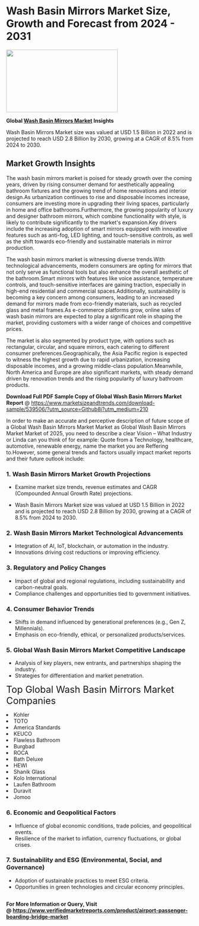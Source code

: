 <H1>Wash Basin Mirrors Market Size, Growth and Forecast from 2024 - 2031</H1><img class="aligncenter size-medium wp-image-584254" src="https://thirdeyenews.in/wp-content/uploads/2024/09/Global-Market-Research-300x168.jpeg" alt="" width="300" height="168" /><p><strong>Global&nbsp;<a href="https://www.marketsizeandtrends.com/download-sample/539506/?utm_source=Github8j?utm_medium=210">Wash Basin Mirrors Market</a> Insights</strong></p><p>Wash Basin Mirrors Market size was valued at USD 1.5 Billion in 2022 and is projected to reach USD 2.8 Billion by 2030, growing at a CAGR of 8.5% from 2024 to 2030.</p><p><h2>Market Growth Insights</h2> <p>The wash basin mirrors market is poised for steady growth over the coming years, driven by rising consumer demand for aesthetically appealing bathroom fixtures and the growing trend of home renovations and interior design.As urbanization continues to rise and disposable incomes increase, consumers are investing more in upgrading their living spaces, particularly in home and office bathrooms.Furthermore, the growing popularity of luxury and designer bathroom mirrors, which combine functionality with style, is likely to contribute significantly to the market's expansion.Key drivers include the increasing adoption of smart mirrors equipped with innovative features such as anti-fog, LED lighting, and touch-sensitive controls, as well as the shift towards eco-friendly and sustainable materials in mirror production.</p> <p>The wash basin mirrors market is witnessing diverse trends.With technological advancements, modern consumers are opting for mirrors that not only serve as functional tools but also enhance the overall aesthetic of the bathroom.Smart mirrors with features like voice assistance, temperature controls, and touch-sensitive interfaces are gaining traction, especially in high-end residential and commercial spaces.Additionally, sustainability is becoming a key concern among consumers, leading to an increased demand for mirrors made from eco-friendly materials, such as recycled glass and metal frames.As e-commerce platforms grow, online sales of wash basin mirrors are expected to play a significant role in shaping the market, providing customers with a wider range of choices and competitive prices.</p> <p>The market is also segmented by product type, with options such as rectangular, circular, and square mirrors, each catering to different consumer preferences.Geographically, the Asia Pacific region is expected to witness the highest growth due to rapid urbanization, increasing disposable incomes, and a growing middle-class population.Meanwhile, North America and Europe are also significant markets, with steady demand driven by renovation trends and the rising popularity of luxury bathroom products.</p> <p><span class=""><strong>Download Full PDF Sample Copy of Global Wash Basin Mirrors Market Report</strong> @ <a href="https://www.marketsizeandtrends.com/download-sample/539506/?utm_source=Github8j?utm_medium=210" target="_blank">https://www.marketsizeandtrends.com/download-sample/539506/?utm_source=Github8j?utm_medium=210</a></span></p><p>In order to make an accurate and perceptive description of future scope of a Global&nbsp;Wash Basin Mirrors Market Market as Global&nbsp;Wash Basin Mirrors Market Market of 2025, you need to describe a clear Vision &ndash; What Industry or Linda can you think of for example: Quote from a Technology, healthcare, automotive, renewable energy, name the market you are Reffering to.However, some general trends and factors usually impact market reports and their future outlook include:</p><h3>1.&nbsp;<strong>Wash Basin Mirrors Market Growth Projections</strong></h3><ul><li>Examine market size trends, revenue estimates and CAGR (Compounded Annual Growth Rate) projections.</li><li><p>Wash Basin Mirrors Market size was valued at USD 1.5 Billion in 2022 and is projected to reach USD 2.8 Billion by 2030, growing at a CAGR of 8.5% from 2024 to 2030.</p></li></ul><h3>2.&nbsp;<strong>Wash Basin Mirrors Market Technological Advancements</strong></h3><ul><li>Integration of AI, IoT, blockchain, or automation in the industry.</li><li>Innovations driving cost reductions or improving efficiency.</li></ul><h3>3.&nbsp;<strong>Regulatory and Policy Changes</strong></h3><ul><li>Impact of global and regional regulations, including sustainability and carbon-neutral goals.</li><li>Compliance challenges and opportunities tied to government initiatives.</li></ul><h3>4.&nbsp;<strong>Consumer Behavior Trends</strong></h3><ul><li>Shifts in demand influenced by generational preferences (e.g., Gen Z, Millennials).</li><li>Emphasis on eco-friendly, ethical, or personalized products/services.</li></ul><h3>5.&nbsp;<strong>Global Wash Basin Mirrors Market Competitive Landscape</strong></h3><ul><li>Analysis of key players, new entrants, and partnerships shaping the industry.</li><li>Strategies for differentiation and market penetration.</li></ul><p data-pm-slice="1 1 []"><span style="color: inherit; font-family: inherit; font-size: 25px;">Top Global Wash Basin Mirrors Market Companies</span></p><div class="" data-test-id=""><p><li>Kohler</li><li> TOTO</li><li> America Standards</li><li> KEUCO</li><li> Flawless Bathroom</li><li> Burgbad</li><li> ROCA</li><li> Bath Deluxe</li><li> HEWI</li><li> Shanik Glass</li><li> Kolo International</li><li> Laufen Bathroom</li><li> Duravit</li><li> Jomoo</li></p></div><h3>6.&nbsp;<strong>Economic and Geopolitical Factors</strong></h3><ul><li>Influence of global economic conditions, trade policies, and geopolitical events.</li><li>Resilience of the market to inflation, currency fluctuations, or global crises.</li></ul><h3>7.&nbsp;<strong>Sustainability and ESG (Environmental, Social, and Governance)</strong></h3><ul><li>Adoption of sustainable practices to meet ESG criteria.</li><li>Opportunities in green technologies and circular economy principles.</li></ul><h2><strong style="font-size: 14px;">For More Information or Query, Visit @&nbsp;</strong><a style="background-color: #ffffff; font-size: 14px;" href="https://www.marketsizeandtrends.com/report/wash-basin-mirrors-market/" target="_blank">https://www.verifiedmarketreports.com/product/airport-passenger-boarding-bridge-market</a></h2>